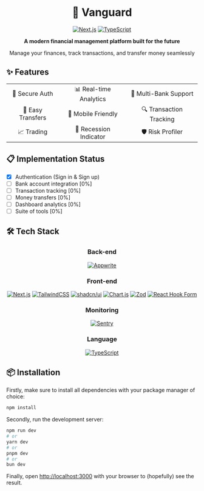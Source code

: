 <div align="center">
  <h1>🏦 Vanguard</h1>

[![Next.js](https://img.shields.io/badge/Next.js-14.2-black)](https://nextjs.org/)
[![TypeScript](https://img.shields.io/badge/TypeScript-5-blue)](https://www.typescriptlang.org/)
</div>

<div align="center">
  <strong>A modern financial management platform built for the future</strong>
  <p>Manage your finances, track transactions, and transfer money seamlessly</p>
</div>

## ✨ Features

<div align="center">
  <table>
    <tr>
        <td align="center">🔐 Secure Auth</td>
        <td align="center">📊 Real-time Analytics</td>
        <td align="center">🏦 Multi-Bank Support</td>
    </tr>
    <tr>
        <td align="center">💸 Easy Transfers</td>
        <td align="center">📱 Mobile Friendly</td>
        <td align="center">🔍 Transaction Tracking</td>
    </tr>
    <tr>
        <td align="center">📈 Trading</td>
        <td align="center">🔴 Recession Indicator</td>
        <td align="center">🛡️ Risk Profiler</td>
    </tr>
  </table>
</div>

## 📋 Implementation Status

- [x] Authentication (Sign in & Sign up)
- [ ] Bank account integration [0%]
- [ ] Transaction tracking [0%]
- [ ] Money transfers [0%]
- [ ] Dashboard analytics [0%]
- [ ] Suite of tools [0%]

## 🛠️ Tech Stack

<div align="center">

### Back-end
[![Appwrite](https://img.shields.io/badge/Appwrite-BaaS-orange)](https://appwrite.io/)

### Front-end
[![Next.js](https://img.shields.io/badge/Next.js-Framework-black)](https://nextjs.org/)
[![TailwindCSS](https://img.shields.io/badge/TailwindCSS-Styling-06B6D4)](https://tailwindcss.com/)
[![shadcn/ui](https://img.shields.io/badge/shadcn%2Fui-Components-black)](https://ui.shadcn.com/)
[![Chart.js](https://img.shields.io/badge/Chart.js-Visualization-FF6384)](https://www.chartjs.org/)
[![Zod](https://img.shields.io/badge/Zod-Validation-3068B7)](https://zod.dev/)
[![React Hook Form](https://img.shields.io/badge/React%20Hook%20Form-Forms-EC5990)](https://react-hook-form.com/)

### Monitoring
[![Sentry](https://img.shields.io/badge/Sentry-Error%20Tracking-362D59)](https://sentry.io/)

### Language
[![TypeScript](https://img.shields.io/badge/TypeScript-Language-3178C6)](https://www.typescriptlang.org/)
</div>

## 📦 Installation

Firstly, make sure to install all dependencies with your package manager of choice:

```bash
npm install
```

Secondly, run the development server:

```bash
npm run dev
# or
yarn dev
# or
pnpm dev
# or
bun dev
```

Finally, open [http://localhost:3000](http://localhost:3000) with your browser to (hopefully) see the result.